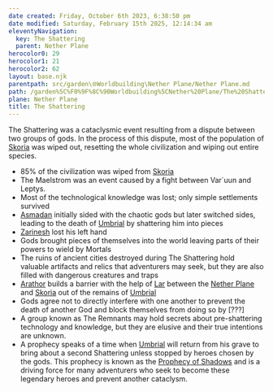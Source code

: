 ```yaml
---
date created: Friday, October 6th 2023, 6:38:50 pm
date modified: Saturday, February 15th 2025, 12:14:34 am
eleventyNavigation:
  key: The Shattering
  parent: Nether Plane
herocolor0: 29
herocolor1: 21
herocolor2: 62
layout: base.njk
parentpath: src/garden\🌐Worldbuilding\Nether Plane/Nether Plane.md
path: /garden%5C%F0%9F%8C%90Worldbuilding%5CNether%20Plane/The%20Shattering/
plane: Nether Plane
title: The Shattering
---
```


The Shattering was a cataclysmic event resulting from a dispute between two groups of gods. In the process of this dispute, most of the population of [Skoria](/garden/%F0%9F%8C%90Worldbuilding/Skoria) was wiped out, resetting the whole civilization and wiping out entire species. 

- 85% of the civilization was wiped from [Skoria](/garden/%F0%9F%8C%90Worldbuilding/Skoria) 
- The Maelstrom was an event caused by a fight between Var´uun and Leptys. 
- Most of the technological knowledge was lost; only simple settlements survived
- [Asmadan](/garden/%F0%9F%8C%90Worldbuilding/Nether%20Plane/Gods/Asmadan) initially sided with the chaotic gods but later switched sides, leading to the death of [Umbrial](/garden/%F0%9F%8C%90Worldbuilding/Nether%20Plane/Gods/Umbrial) by shattering him into pieces
- [Zarinesh](/garden/%F0%9F%8C%90Worldbuilding/Nether%20Plane/Gods/Zarinesh) lost his left hand
- Gods brought pieces of themselves into the world leaving parts of their powers to wield by Mortals
- The ruins of ancient cities destroyed during The Shattering hold valuable artifacts and relics that adventurers may seek, but they are also filled with dangerous creatures and traps
- [Arathor](/garden/%F0%9F%8C%90Worldbuilding/Nether%20Plane/Gods/Arathor) builds a barrier with the help of [Lar](/garden/%F0%9F%8C%90Worldbuilding/Nether%20Plane/Gods/Lar) between the [Nether Plane](/garden/%F0%9F%8C%90Worldbuilding/Nether%20Plane) and [Skoria](/garden/%F0%9F%8C%90Worldbuilding/Skoria) out of the remains of [Umbrial](/garden/%F0%9F%8C%90Worldbuilding/Nether%20Plane/Gods/Umbrial)
- Gods agree not to directly interfere with one another to prevent the death of another God and block themselves from doing so by [???]
- A group known as The Remnants may hold secrets about pre-shattering technology and knowledge, but they are elusive and their true intentions are unknown.
- A prophecy speaks of a time when [Umbrial](/garden/%F0%9F%8C%90Worldbuilding/Nether%20Plane/Gods/Umbrial) will return from his grave to bring about a second Shattering unless stopped by heroes chosen by the gods. This prophecy is known as the [Prophecy of Shadows](/garden/%F0%9F%8C%90Worldbuilding/Nether%20Plane/Things/Prophecy%20of%20Shadows) and is a driving force for many adventurers who seek to become these legendary heroes and prevent another cataclysm.